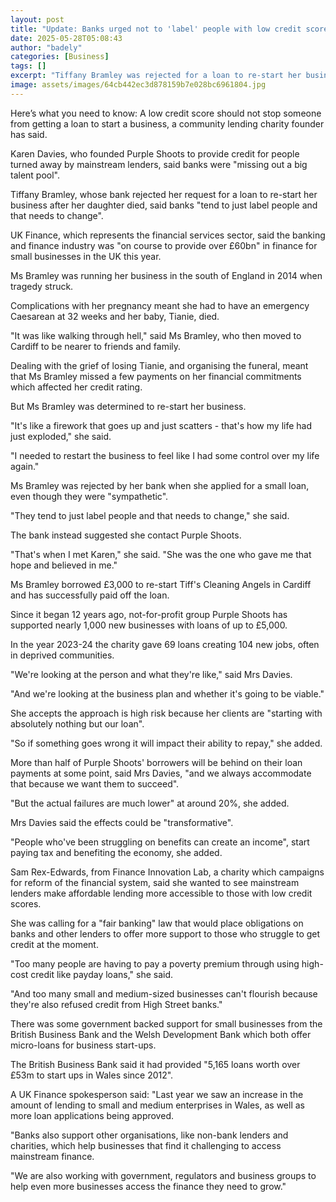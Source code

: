 ```yaml
---
layout: post
title: "Update: Banks urged not to 'label' people with low credit scores"
date: 2025-05-28T05:08:43
author: "badely"
categories: [Business]
tags: []
excerpt: "Tiffany Bramley was rejected for a loan to re-start her business after missing payments when her daughter died."
image: assets/images/64cb442ec3d878159b7e028bc6961804.jpg
---
```


Here’s what you need to know: A low credit score should not stop someone from getting a loan to start a business, a community lending charity founder has said.

Karen Davies, who founded Purple Shoots to provide credit for people turned away by mainstream lenders, said banks were "missing out a big talent pool".

Tiffany Bramley, whose bank rejected her request for a loan to re-start her business after her daughter died, said banks "tend to just label people and that needs to change".

UK Finance, which represents the financial services sector, said the banking and finance industry was "on course to provide over £60bn" in finance for small businesses in the UK this year.

Ms Bramley was running her business in the south of England in 2014 when tragedy struck.

Complications with her pregnancy meant she had to have an emergency Caesarean at 32 weeks and her baby, Tianie, died.

"It was like walking through hell," said Ms Bramley, who then moved to Cardiff to be nearer to friends and family.

Dealing with the grief of losing Tianie, and organising the funeral, meant that Ms Bramley missed a few payments on her financial commitments which affected her credit rating.

But Ms Bramley was determined to re-start her business.

"It's like a firework that goes up and just scatters - that's how my life had just exploded," she said.

"I needed to restart the business to feel like I had some control over my life again."

Ms Bramley was rejected by her bank when she applied for a small loan, even though they were "sympathetic".

"They tend to just label people and that needs to change," she said.

The bank instead suggested she contact Purple Shoots.

"That's when I met Karen," she said. "She was the one who gave me that hope and believed in me."

Ms Bramley borrowed £3,000 to re-start Tiff's Cleaning Angels in Cardiff and has successfully paid off the loan.

Since it began 12 years ago, not-for-profit group Purple Shoots has supported nearly 1,000 new businesses with loans of up to £5,000.

In the year 2023-24 the charity gave 69 loans creating 104 new jobs, often in deprived communities.

"We're looking at the person and what they're like," said Mrs Davies.

"And we're looking at the business plan and whether it's going to be viable."

She accepts the approach is high risk because her clients are "starting with absolutely nothing but our loan".

"So if something goes wrong it will impact their ability to repay," she added.

More than half of Purple Shoots' borrowers will be behind on their loan payments at some point, said Mrs Davies, "and we always accommodate that because we want them to succeed".

"But the actual failures are much lower" at around 20%, she added.

Mrs Davies said the effects could be "transformative".

"People who've been struggling on benefits can create an income", start paying tax and benefiting the economy, she added.

Sam Rex-Edwards, from Finance Innovation Lab, a charity which campaigns for reform of the financial system, said she wanted to see mainstream lenders make affordable lending more accessible to those with low credit scores.

She was calling for a "fair banking" law that would place obligations on banks and other lenders to offer more support to those who struggle to get credit at the moment.

"Too many people are having to pay a poverty premium through using high-cost credit like payday loans," she said.

"And too many small and medium-sized businesses can't flourish because they're also refused credit from High Street banks."

There was some government backed support for small businesses from the British Business Bank and the Welsh Development Bank which both offer micro-loans for business start-ups.

The British Business Bank said it had provided "5,165 loans worth over £53m to start ups in Wales since 2012".

A UK Finance spokesperson said: "Last year we saw an increase in the amount of lending to small and medium enterprises in Wales, as well as more loan applications being approved.

"Banks also support other organisations, like non-bank lenders and charities, which help businesses that find it challenging to access mainstream finance.

"We are also working with government, regulators and business groups to help even more businesses access the finance they need to grow."

